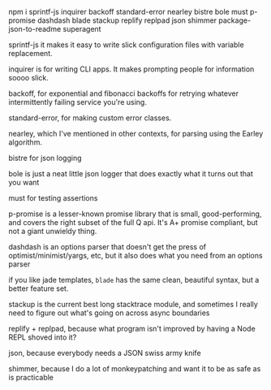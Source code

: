 npm i sprintf-js inquirer backoff standard-error nearley bistre bole must p-promise dashdash blade stackup replify replpad json shimmer package-json-to-readme superagent

sprintf-js it makes it easy to write slick configuration files with variable replacement.

inquirer is for writing CLI apps. It makes prompting people for information soooo slick.

backoff, for exponential and fibonacci backoffs for retrying whatever intermittently failing service you're using.

standard-error, for making custom error classes.

nearley, which I've mentioned in other contexts, for parsing using the Earley algorithm.

bistre for json logging

bole is just a neat little json logger that does exactly what it turns out that you want

must for testing assertions

p-promise is a lesser-known promise library that is small, good-performing, and covers the right subset of the full Q api. It's A+ promise compliant, but not a giant unwieldy thing.

dashdash is an options parser that doesn't get the press of optimist/minimist/yargs, etc, but it also does what you need from an options parser

if you like jade templates, `blade` has the same clean, beautiful syntax, but a better feature set.

stackup is the current best long stacktrace module, and sometimes I really need to figure out what's going on across async boundaries

replify + replpad, because what program isn't improved by having a Node REPL shoved into it?

json, because everybody needs a JSON swiss army knife

shimmer, because I do a lot of monkeypatching and want it to be as safe as is practicable
